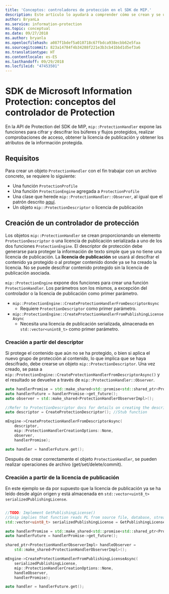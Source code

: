 ```yaml
---
title: 'Conceptos: controladores de protección en el SDK de MIP.'
description: Este artículo lo ayudará a comprender cómo se crean y se utilizan los controladores de la API de Protection para llamar a operaciones.
author: BryanLa
ms.service: information-protection
ms.topic: conceptual
ms.date: 09/27/2018
ms.author: bryanla
ms.openlocfilehash: a087f1bdef5a010718c67fbdca938ecbb62e5faa
ms.sourcegitcommit: 823a14784f4b34288f221e3b3cb41bbd1d5ef3a6
ms.translationtype: HT
ms.contentlocale: es-ES
ms.lasthandoff: 09/29/2018
ms.locfileid: "47453501"
---
```

# <a name="microsoft-information-protection-sdk---protection-handler-concepts"></a>SDK de Microsoft Information Protection: conceptos del controlador de Protection

En la API de Protection del SDK de MIP, `mip::ProtectionHandler` expone las funciones para cifrar y descifrar los búferes y flujos protegidos, realizar comprobaciones de acceso, obtener la licencia de publicación y obtener los atributos de la información protegida. 

## <a name="requirements"></a>Requisitos

Para crear un objeto `ProtectionHandler` con el fin trabajar con un archivo concreto, se requiere lo siguiente:

- Una función `ProtectionProfile`
- Una función `ProtectionEngine` agregada a `ProtectionProfile`
- Una clase que herede `mip::ProtectionHandler::Observer`, al igual que el patrón descrito [aquí]().
- Un objeto `mip::ProtectionDescriptor` o licencia de publicación

## <a name="create-a-protection-handler"></a>Creación de un controlador de protección

Los objetos `mip::ProtectionHandler` se crean proporcionando un elemento `ProtectionDescriptor` o una licencia de publicación serializada a uno de los dos funciones `ProtectionEngine`. El descriptor de protección debe generarse para proteger la información de texto simple que ya no tiene una licencia de publicación. La **licencia de publicación** se usará al descifrar el contenido ya protegido o al proteger contenido donde ya se ha creado la licencia. No se puede descifrar contenido protegido sin la licencia de publicación asociada.

`mip::ProtectionEngine` expone dos funciones para crear una función `ProtectionHandler`. Los parámetros son los mismos, a excepción del controlador o la licencia de publicación como primer parámetro.

- `mip::ProtectionEngine::CreateProtectionHandlerFromDescriptorAsync`
  - Requiere `ProtectionDescriptor` como primer parámetro.
- `mip::ProtectionEngine::CreateProtectionHandlerFromPublishingLicenseAsync`
  - Necesita una licencia de publicación serializada, almacenada en `std::vector<unint8_t>` como primer parámetro.

### <a name="create-from-descriptor"></a>Creación a partir del descriptor

Si protege el contenido que aún no se ha protegido, o bien si aplica el nuevo grupo de protección al contenido, lo que implica que se haya descifrado, debe crearse un objeto `mip::ProtectionDescriptor`. Una vez creado, se pasa a `mip::ProtectionEngine::CreateProtectionHandlerFromDescriptorAsync()` y el resultado se devuelve a través de `mip::ProtectionHandler::Observer`.

```cpp
auto handlerPromise = std::make_shared<std::promise<std::shared_ptr<ProtectionHandler>>>();
auto handlerFuture = handlerPromise->get_future();
auto observer = std::make_shared<ProtectionHandlerObserverImpl>();

//Refer to ProtectionDescriptor docs for details on creating the descriptor
auto descriptor = CreateProtectionDescriptor(); //Stub function

mEngine->CreateProtectionHandlerFromDescriptorAsync(
    descriptor,
    mip::ProtectionHandlerCreationOptions::None,
    observer,
    handlerPromise);

auto handler = handlerFuture.get();
```

Después de crear correctamente el objeto `ProtectionHandler`, se pueden realizar operaciones de archivo (get/set/delete/commit).

### <a name="create-from-publishing-license"></a>Creación a partir de la licencia de publicación

En este ejemplo se da por supuesto que la licencia de publicación ya se ha leído desde algún origen y está almacenada en `std::vector<uint8_t> serializedPublishingLicense`.

```cpp

//TODO: Implement GetPublishingLicense()
//Snip implies that function reads PL from source file, database, stream, etc.
std::vector<uint8_t> serializedPublishingLicense = GetPublishingLicense(filePath);

auto handlerPromise = std::make_shared<std::promise<std::shared_ptr<ProtectionHandler>>>();
auto handlerFuture = handlerPromise->get_future();

shared_ptr<ProtectionHandlerObserverImpl> handleObserver =
    std::make_shared<ProtectionHandlerObserverImpl>();

mEngine->CreateProtectionHandlerFromPublishingLicenseAsync(
    serializedPublishingLicense,
    mip::ProtectionHandlerCreationOptions::None,
    handleObserver,
    handlerPromise);

auto handler = handlerFuture.get();
```

